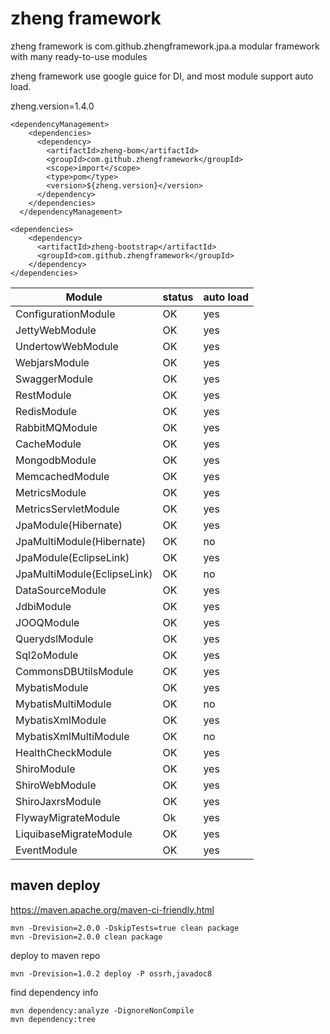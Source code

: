 # zheng framework

zheng framework is com.github.zhengframework.jpa.a modular framework with many ready-to-use modules

zheng framework use google guice for DI, and most module support auto load.

zheng.version=1.4.0

```
<dependencyManagement>
    <dependencies>
      <dependency>
        <artifactId>zheng-bom</artifactId>
        <groupId>com.github.zhengframework</groupId>
        <scope>import</scope>
        <type>pom</type>
        <version>${zheng.version}</version>
      </dependency>
    </dependencies>
  </dependencyManagement>

<dependencies>
    <dependency>
      <artifactId>zheng-bootstrap</artifactId>
      <groupId>com.github.zhengframework</groupId>
    </dependency>
</dependencies>
```

| Module      | status      | auto load   |
| ----------- | ----------- | ----------- |
| ConfigurationModule  | OK      | yes |
| JettyWebModule  | OK      | yes |
| UndertowWebModule | OK    | yes |
| WebjarsModule | OK    | yes |
| SwaggerModule | OK    | yes |
| RestModule | OK    | yes |
| RedisModule | OK    | yes |
| RabbitMQModule | OK    | yes |
| CacheModule | OK    | yes |
| MongodbModule | OK    | yes |
| MemcachedModule | OK    | yes |
| MetricsModule | OK    | yes |
| MetricsServletModule | OK    | yes |
| JpaModule(Hibernate) | OK    | yes |
| JpaMultiModule(Hibernate) | OK    | no |
| JpaModule(EclipseLink) | OK    | yes |
| JpaMultiModule(EclipseLink) | OK    | no |
| DataSourceModule | OK    | yes |
| JdbiModule | OK    | yes |
| JOOQModule | OK    | yes |
| QuerydslModule | OK    | yes |
| Sql2oModule | OK    | yes |
| CommonsDBUtilsModule | OK    | yes |
| MybatisModule | OK    | yes |
| MybatisMultiModule | OK    | no |
| MybatisXmlModule | OK    | yes |
| MybatisXmlMultiModule | OK    | no |
| HealthCheckModule | OK    | yes |
| ShiroModule | OK    | yes |
| ShiroWebModule | OK    | yes |
| ShiroJaxrsModule | OK    | yes |
| FlywayMigrateModule | Ok    | yes |
| LiquibaseMigrateModule | OK    | yes |
| EventModule | OK    | yes |



## maven deploy

https://maven.apache.org/maven-ci-friendly.html

```
mvn -Drevision=2.0.0 -DskipTests=true clean package 
mvn -Drevision=2.0.0 clean package 

```

deploy to maven repo
```
mvn -Drevision=1.0.2 deploy -P ossrh,javadoc8
```

find dependency info
```
mvn dependency:analyze -DignoreNonCompile
mvn dependency:tree
```

